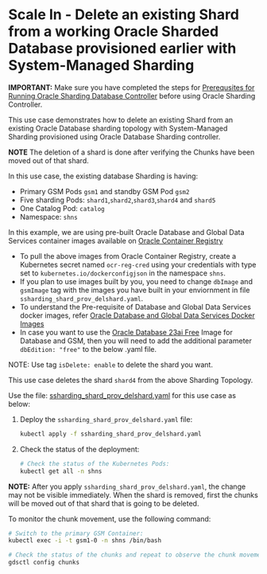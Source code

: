 # Scale In - Delete an existing Shard from a working Oracle Sharded Database provisioned earlier with System-Managed Sharding

**IMPORTANT:** Make sure you have completed the steps for [Prerequsites for Running Oracle Sharding Database Controller](../../README.md#prerequsites-for-running-oracle-sharding-database-controller) before using Oracle Sharding Controller.

This use case demonstrates how to delete an existing Shard from an existing Oracle Database sharding topology with System-Managed Sharding provisioned using Oracle Database Sharding controller.

**NOTE** The deletion of a shard is done after verifying the Chunks have been moved out of that shard.

In this use case, the existing database Sharding is having:

* Primary GSM Pods `gsm1` and standby GSM Pod `gsm2`
* Five sharding Pods: `shard1`,`shard2`,`shard3`,`shard4` and `shard5`
* One Catalog Pod: `catalog`
* Namespace: `shns`

In this example, we are using pre-built Oracle Database and Global Data Services container images available on [Oracle Container Registry](https://container-registry.oracle.com/)
  * To pull the above images from Oracle Container Registry, create a Kubernetes secret named `ocr-reg-cred` using your credentials with type set to `kubernetes.io/dockerconfigjson` in the namespace `shns`.
  * If you plan to use images built by you, you need to change `dbImage` and `gsmImage` tag with the images you have built in your enviornment in file `ssharding_shard_prov_delshard.yaml`.
  * To understand the Pre-requisite of Database and Global Data Services docker images, refer [Oracle Database and Global Data Services Docker Images](../../README.md#3-oracle-database-and-global-data-services-docker-images)
  * In case you want to use the [Oracle Database 23ai Free](https://www.oracle.com/database/free/get-started/) Image for Database and GSM, then you will need to add the additional parameter `dbEdition: "free"` to the below .yaml file.

NOTE: Use tag `isDelete: enable` to delete the shard you want.

This use case deletes the shard `shard4` from the above Sharding Topology.

Use the file: [ssharding_shard_prov_delshard.yaml](./ssharding_shard_prov_delshard.yaml) for this use case as below:

1. Deploy the `ssharding_shard_prov_delshard.yaml` file:
    ```sh
    kubectl apply -f ssharding_shard_prov_delshard.yaml
    ```
2. Check the status of the deployment:
    ```sh
    # Check the status of the Kubernetes Pods:
    kubectl get all -n shns

**NOTE:** After you apply `ssharding_shard_prov_delshard.yaml`, the change may not be visible immediately. When the shard is removed, first the chunks will be moved out of that shard that is going to be deleted.

To monitor the chunk movement, use the following command:

```sh
# Switch to the primary GSM Container:
kubectl exec -i -t gsm1-0 -n shns /bin/bash

# Check the status of the chunks and repeat to observe the chunk movement:
gdsctl config chunks
```
